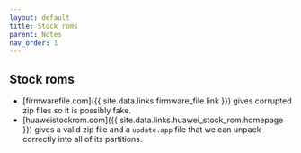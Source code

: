 ```yaml
---
layout: default
title: Stock roms
parent: Notes
nav_order: 1
---
```


## Stock roms
- [firmwarefile.com]({{ site.data.links.firmware_file.link }}) gives corrupted zip files so it is possibly fake.
- [huaweistockrom.com]({{ site.data.links.huawei_stock_rom.homepage }}) gives a valid zip file and a ```update.app``` file that we can unpack correctly into all of its partitions.
